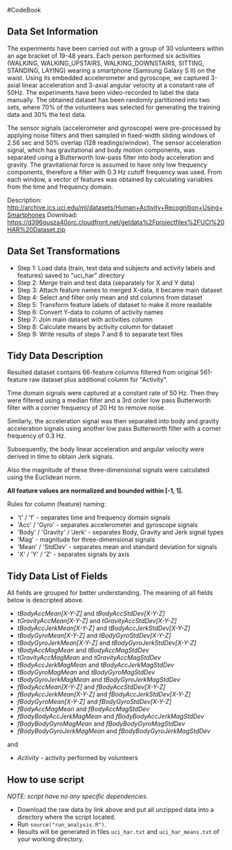 #CodeBook


## Data Set Information

The experiments have been carried out with a group of 30 volunteers within an age bracket of 19-48 years. Each person performed six activities (WALKING, WALKING_UPSTAIRS, WALKING_DOWNSTAIRS, SITTING, STANDING, LAYING) wearing a smartphone (Samsung Galaxy S II) on the waist. Using its embedded accelerometer and gyroscope, we captured 3-axial linear acceleration and 3-axial angular velocity at a constant rate of 50Hz. The experiments have been video-recorded to label the data manually. The obtained dataset has been randomly partitioned into two sets, where 70% of the volunteers was selected for generating the training data and 30% the test data. 

The sensor signals (accelerometer and gyroscope) were pre-processed by applying noise filters and then sampled in fixed-width sliding windows of 2.56 sec and 50% overlap (128 readings/window). The sensor acceleration signal, which has gravitational and body motion components, was separated using a Butterworth low-pass filter into body acceleration and gravity. The gravitational force is assumed to have only low frequency components, therefore a filter with 0.3 Hz cutoff frequency was used. From each window, a vector of features was obtained by calculating variables from the time and frequency domain. 

Description: http://archive.ics.uci.edu/ml/datasets/Human+Activity+Recognition+Using+Smartphones
Download: https://d396qusza40orc.cloudfront.net/getdata%2Fprojectfiles%2FUCI%20HAR%20Dataset.zip


## Data Set Transformations

* Step 1: Load data (train, test data and subjects and activity labels and features) saved to "uci_har" directory
* Step 2: Merge train and test data (separately for X and Y data)
* Step 3: Attach feature names to merged X-data, it became main dataset
* Step 4: Select and filter only mean and std columns from dataset
* Step 5: Transform feature labels of dataset to make it more readable
* Step 6: Convert Y-data to column of activity names
* Step 7: Join main dataset with activities column
* Step 8: Calculate means by activity column for dataset
* Step 9: Write results of steps 7 and 8 to separate text files

## Tidy Data Description

Resulted dataset contains 66-feature columns filtered from original 561-feature raw dataset plus additional column for "Activity".

Time domain signals were captured at a constant rate of 50 Hz. Then they were filtered using a median filter and a 3rd order low pass Butterworth filter with a corner frequency of 20 Hz to remove noise.

Similarly, the acceleration signal was then separated into body and gravity acceleration signals using another low pass Butterworth filter with a corner frequency of 0.3 Hz.

Subsequently, the body linear acceleration and angular velocity were derived in time to obtain Jerk signals.

Also the magnitude of these three-dimensional signals were calculated using the Euclidean norm.

**All feature values are normalized and bounded within [-1, 1].**
 
Rules for column (feature) naming:

* 't' / 'f' - separates time and frequency domain signals
* 'Acc' / 'Gyro' - separates accelerometer and gyroscope signals
* 'Body' / 'Gravity' / 'Jerk' - separates Body, Gravity and Jerk signal types
* 'Mag' - magnitude for three-dimensional signals
* 'Mean' / 'StdDev' - separates mean and standard deviation for signals
* 'X' / 'Y' / 'Z' - separates signals by axis

## Tidy Data List of Fields

All fields are grouped for better understanding. The meaning of all fields below is descripted above.

* *tBodyAccMean[X-Y-Z]* and *tBodyAccStdDev[X-Y-Z]*
* *tGravityAccMean[X-Y-Z]* and *tGravityAccStdDev[X-Y-Z]*
* *tBodyAccJerkMean[X-Y-Z]* and *tBodyAccJerkStdDev[X-Y-Z]*
* *tBodyGyroMean[X-Y-Z]* and *tBodyGyroStdDev[X-Y-Z]*
* *tBodyGyroJerkMean[X-Y-Z]* and *tBodyGyroJerkStdDev[X-Y-Z]*
* *tBodyAccMagMean* and *tBodyAccMagStdDev*
* *tGravityAccMagMean* and *tGravityAccMagStdDev*
* *tBodyAccJerkMagMean* and *tBodyAccJerkMagStdDev*
* *tBodyGyroMagMean* and *tBodyGyroMagStdDev*
* *tBodyGyroJerkMagMean* and *tBodyGyroJerkMagStdDev*
* *fBodyAccMean[X-Y-Z]* and *fBodyAccStdDev[X-Y-Z]*
* *fBodyAccJerkMean[X-Y-Z]* and *fBodyAccJerkStdDev[X-Y-Z]*
* *fBodyGyroMean[X-Y-Z]* and *fBodyGyroStdDev[X-Y-Z]*
* *fBodyAccMagMean* and *fBodyAccMagStdDev*
* *fBodyBodyAccJerkMagMean* and *fBodyBodyAccJerkMagStdDev*
* *fBodyBodyGyroMagMean* and *fBodyBodyGyroMagStdDev*
* *fBodyBodyGyroJerkMagMean* and *fBodyBodyGyroJerkMagStdDev*

and 

* *Activity* - activity performed by volunteers


## How to use script

*NOTE: script have no any specific dependencies.*

* Download the raw data by link above and put all unzipped data into a directory where the script located.
* Run ```source("run_analysis.R")```.
* Results will be generated in files ```uci_har.txt``` and ```uci_har_means.txt``` of your working directory.
